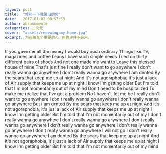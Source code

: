 ```yaml
---
layout: post
title:  "修补一下我破旧的窝"
date:   2017-01-02 00:57:53
author: abrasumente
categories: 二次元
cover:  "assets/renewing-my-home.jpg"
excerpt: 为迎接某个重要的人。但也许并不会来。
---
```


<audio src="http://abstatic.qiniudn.com/agoraphobia.mp3" markdown="0"></audio>


If you gave me all the money
I would buy such ordinary
Things like TV, magazines and coffee beans
I have such simple needs
Tried on thirty different pairs of shoes
And not one made me want to
Leave this blessed house of mine
That's just fine
I really don't want to go anywhere
I don't really wanna go anywhere
I don't really wanna go anywhere
I am dented
By the scars that keep me up at night
And it's not agoraphobia, it's just a lack of
Air supply that keeps me up at night
I know I'm getting older
But I'm told that I'm not momentarily out of my mind
Don't need to be hospitalized
To make me realize that I've got a problem
No I haven't, let me be
I really don't want to go anywhere
I don't really wanna go anywhere
I don't really wanna go anywhere
But I am dented
By the scars that keep me up at night
And it's not agoraphobia, it's just a lack of
Air supply that keeps me up at night
I know I'm getting older
But I'm told that I'm not momentarily out of my
I don't really wanna go anywhere
I don't really wanna go anywhere
I don't really wanna go anywhere
I don't really wanna go anywhere
I don't really wanna go anywhere
I don't really wanna go anywhere
I will not go I don't really wanna go anywhere
I am dented
By the scars that keep me up at night
And it's not agoraphobia, it's just a lack of
Air supply that keeps me up at night
I know I'm getting older
But I'm told that I'm not momentarily out of my mind
